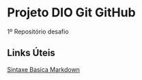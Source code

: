 # Projeto DIO Git GitHub
1º Repositório desafio

## Links Úteis
[Sintaxe Basica Markdown](https://www.markdownguide.org/)
